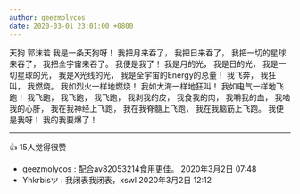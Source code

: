 ```yaml
---
author: geezmolycos
date: 2020-03-01 23:01:00 +0800
---
```


天狗
郭沫若
我是一条天狗呀！
我把月来吞了，
我把日来吞了，
我把一切的星球来吞了，
我把全宇宙来吞了。
我便是我了！
我是月的光，
我是日的光，
我是一切星球的光，
我是X光线的光，
我是全宇宙的Energy的总量！
我飞奔，
我狂叫，
我燃烧。
我如烈火一样地燃烧！
我如大海一样地狂叫！
我如电气一样地飞跑！
我飞跑，
我飞跑，
我飞跑，
我剥我的皮，
我食我的肉，
我嚼我的血，
我啮我的心肝，
我在我神经上飞跑，
我在我脊髓上飞跑，
我在我脑筋上飞跑。
我便是我呀！
我的我要爆了！

---
👍 15人觉得很赞

- geezmolycos  : 配合av82053214食用更佳。
  2020年3月2日 07:48
- Yhkrbisツ  : 我闭表我闭表，xswl
  2020年3月2日 12:12
